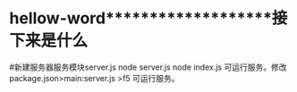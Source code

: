 # hellow-word*******************接下来是什么

#新建服务器服务模块server.js
    node server.js
    node index.js
    可运行服务。修改package.json>main:server.js >f5 可运行服务。

